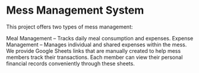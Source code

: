 # Mess Management System
This project offers two types of mess management:

Meal Management – Tracks daily meal consumption and expenses.
Expense Management – Manages individual and shared expenses within the mess.
We provide Google Sheets links that are manually created to help mess members track their transactions. Each member can view their personal financial records conveniently through these sheets.
